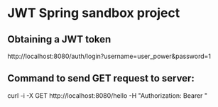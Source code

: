 # JWT Spring sandbox project

## Obtaining a JWT token
http://localhost:8080/auth/login?username=user_power&password=1

## Command to send GET request to server:
curl -i -X GET http://localhost:8080/hello -H "Authorization: Bearer <TOKEN>"
